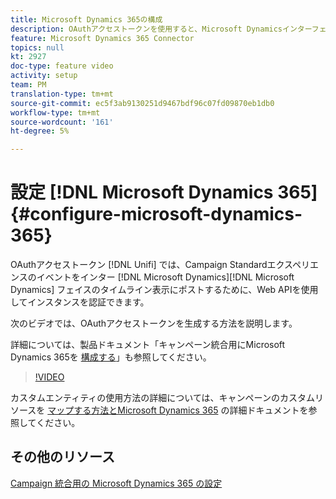 ```yaml
---
title: Microsoft Dynamics 365の構成
description: OAuthアクセストークンを使用すると、Microsoft Dynamicsインターフェイスのタイムライン表示にCampaign Standardエクスペリエンスイベントを投稿するために、UnifiがWeb APIを介してMicrosoft Dynamicsインスタンスと認証できます。 次のビデオでは、OAuthアクセストークンの生成方法を説明しています。
feature: Microsoft Dynamics 365 Connector
topics: null
kt: 2927
doc-type: feature video
activity: setup
team: PM
translation-type: tm+mt
source-git-commit: ec5f3ab9130251d9467bdf96c07fd09870eb1db0
workflow-type: tm+mt
source-wordcount: '161'
ht-degree: 5%

---
```



# 設定 [!DNL Microsoft Dynamics 365] {#configure-microsoft-dynamics-365}

OAuthアクセストークン [!DNL Unifi] では、Campaign Standardエクスペリエンスのイベントをインター [!DNL Microsoft Dynamics][!DNL Microsoft Dynamics] フェイスのタイムライン表示にポストするために、Web APIを使用してインスタンスを認証できます。

次のビデオでは、OAuthアクセストークンを生成する方法を説明します。

詳細については、製品ドキュメント「キャンペーン統合用にMicrosoft Dynamics 365を [構成する](https://docs.adobe.com/content/help/en/campaign-standard/using/integrating-with-adobe-cloud/campaign-and-microsoft-dynamics-365/configure-microsoft-dynamics-365-for-campaign-integration.html)」も参照してください。

>[!VIDEO](https://video.tv.adobe.com/v/27637?quality=12)

カスタムエンティティの使用方法の詳細については、キャンペーンのカスタムリソースを [マップする方法とMicrosoft Dynamics 365](https://helpx.adobe.com/campaign/kb/acs-dynamics-custom-entities.html) の詳細ドキュメントを参照してください。

## その他のリソース

[Campaign 統合用の Microsoft Dynamics 365 の設定](https://docs.adobe.com/content/help/en/campaign-standard/using/integrating-with-adobe-cloud/campaign-and-microsoft-dynamics-365/configure-microsoft-dynamics-365-for-campaign-integration.html)
